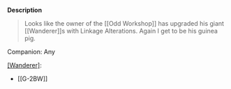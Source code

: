 **Description**
> Looks like the owner of the [[Odd Workshop]] has upgraded his giant [[Wanderer]]s with Linkage Alterations. Again I get to be his guinea pig.

Companion: Any

[[Wanderer]](s):
* [[G-2BW]]